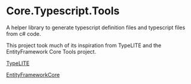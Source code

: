 # Core.Typescript.Tools
A helper library to generate typescript definition files and typescript files from c# code.

This project took much of its inspiration from TypeLITE and the EntityFramework Core Tools project.

[TypeLITE](http://type.litesolutions.net/)

[EntityFrameworkCore](https://github.com/aspnet/EntityFramework)
